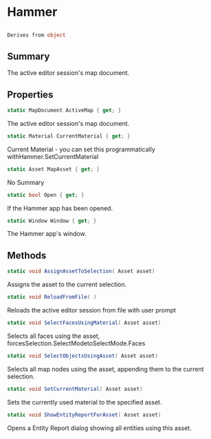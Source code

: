 # Hammer

## 
```c#
Derives from object
```

## Summary

The active editor session's map document.
## Properties

```c#
static MapDocument ActiveMap { get; } 
```
The active editor session's map document.
```c#
static Material CurrentMaterial { get; } 
```
Current Material - you can set this programmatically withHammer.SetCurrentMaterial
```c#
static Asset MapAsset { get; } 
```
No Summary
```c#
static bool Open { get; } 
```
If the Hammer app has been opened.
```c#
static Window Window { get; } 
```
The Hammer app's window.
## Methods

```c#
static void AssignAssetToSelection( Asset asset) 
```
Assigns the asset to the current selection.
```c#
static void ReloadFromFile( ) 
```
Reloads the active editor session from file with user prompt
```c#
static void SelectFacesUsingMaterial( Asset asset) 
```
Selects all faces using the asset, forcesSelection.SelectModetoSelectMode.Faces
```c#
static void SelectObjectsUsingAsset( Asset asset) 
```
Selects all map nodes using the asset, appending them to the current selection.
```c#
static void SetCurrentMaterial( Asset asset) 
```
Sets the currently used material to the specified asset.
```c#
static void ShowEntityReportForAsset( Asset asset) 
```
Opens a Entity Report dialog showing all entities using this asset.

